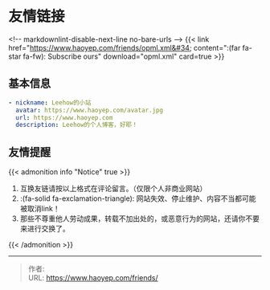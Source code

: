 # 友情链接


&lt;!-- markdownlint-disable-next-line no-bare-urls --&gt;
{{&lt; link href=&#34;https://www.haoyep.com/friends/opml.xml&#34; content=&#34;:(far fa-star fa-fw): Subscribe ours&#34; download=&#34;opml.xml&#34; card=true &gt;}}

## 基本信息

```yaml
- nickname: Leehow的小站
  avatar: https://www.haoyep.com/avatar.jpg
  url: https://www.haoyep.com
  description: Leehow的个人博客，好耶！
```

## 友情提醒

{{&lt; admonition info &#34;Notice&#34; true &gt;}}

1. 互换友链请按以上格式在评论留言。（仅限个人非商业网站）
2. :(fa-solid fa-exclamation-triangle): 网站失效、停止维护、内容不当都可能被取消link！
3. 那些不尊重他人劳动成果，转载不加出处的，或恶意行为的网站，还请你不要来进行交换了。

{{&lt; /admonition &gt;}}


---

> 作者:   
> URL: https://www.haoyep.com/friends/  

